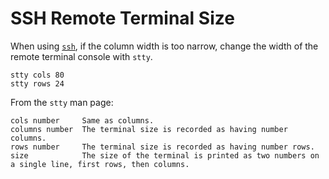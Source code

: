 # SSH Remote Terminal Size

When using [`ssh`](https://en.wikipedia.org/wiki/Secure_Shell), if the column width is too narrow, change the width of the remote terminal console with `stty`.

```
stty cols 80
stty rows 24
```

From the `stty` man page:
```
cols number     Same as columns.
columns number  The terminal size is recorded as having number columns.
rows number     The terminal size is recorded as having number rows.
size		    The size of the terminal is printed as two numbers on a single line, first rows, then columns.
```
